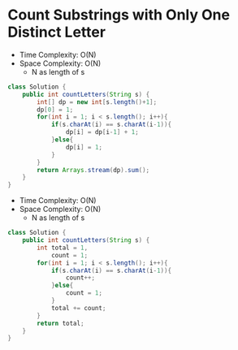 # Count Substrings with Only One Distinct Letter

- Time Complexity: O(N)
- Space Complexity: O(N)
  - N as length of s

```java
class Solution {
    public int countLetters(String s) {
        int[] dp = new int[s.length()+1];
        dp[0] = 1;
        for(int i = 1; i < s.length(); i++){
            if(s.charAt(i) == s.charAt(i-1)){
                dp[i] = dp[i-1] + 1;
            }else{
                dp[i] = 1;
            }
        }
        return Arrays.stream(dp).sum();
    }
}
```

- Time Complexity: O(N)
- Space Complexity: O(N)
  - N as length of s

```java
class Solution {
    public int countLetters(String s) {
        int total = 1,
            count = 1;
        for(int i = 1; i < s.length(); i++){
            if(s.charAt(i) == s.charAt(i-1)){
                count++;
            }else{
                count = 1;
            }
            total += count;
        }
        return total;
    }
}
```

